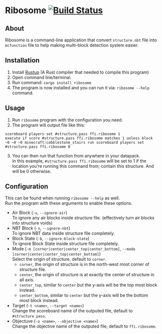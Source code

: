 # Ribosome [![Build Status](https://travis-ci.com/oOBoomberOo/ribosome.svg?branch=master)](https://travis-ci.com/oOBoomberOo/ribosome)

## About
Ribosome is a command-line application that convert `structure.nbt` file into `mcfunction` file to help making multi-block detection system easier.  

## Installation
1) Install [Rustup](https://www.rust-lang.org/tools/install) (A Rust compiler that needed to compile this program)
2) Open command line/terminal.
3) Run command: `cargo install ribosome`
4) The program is now installed and you can run it via: `ribosome --help` command.

## Usage
1) Run `ribosome` program with the configuration you need.
2) The program will output file like this:
```
scoreboard players set #structure.pass ffi.ribosome 1
execute if score #structure.pass ffi.ribosome matches 1 unless block ~0 ~0 ~0 minecraft:cobblestone_stairs run scoreboard players set #structure.pass ffi.ribosome 0
```
3) You can then run that function from anywhere in your datapack.  
In this example, `#structure.pass ffi.ribosome` will be set to 1 if the location you're running this command from; contain this structure. And will be 0 otherwise.

## Configuration
This can be found when running `ribosome --help` as well.  
Run the program with these arguments to enable these options.
- Air Block (`-v`, `--ignore-air`)  
To ignore any air blocks inside structure file. (effectively turn air blocks into structure voids)
- NBT Block (`-n`, `--ignore-nbt`)  
To ignore NBT data inside structure file completely.
- Block State (`-b`, `--ignore-block-state`)  
To ignore Block State inside structure file completely.
- Mode (`-m [corner|center|center_top|center_bottom]`, `--mode [corner|center|center_top|center_bottom]`)  
Select the origin of structure, default to `corner`.
  - `corner`, the origin of structure is in the north-west most corner of structure file.
  - `center`, the origin of structure is at exactly the center of structure in all axis.
  - `center_top`, similar to `center` but the y-axis will be the top most block instead.
  - `center_bottom`, similar to `center` but the y-axis will be the bottom most block instead.
- Target (`-t <name>`, `--target <name>`)  
Change the scoreboard name of the outputed file, default to `#structure.pass`.
- Objectuve (`-o <name>`, `--objective <name>`)  
Change the objective name of the outputed file, default to `ffi.ribosome`.